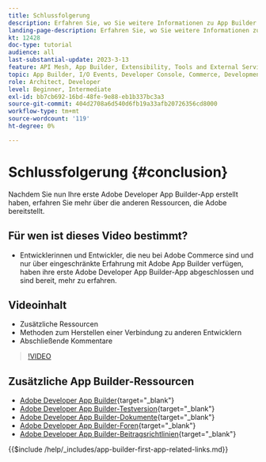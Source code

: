 ```yaml
---
title: Schlussfolgerung
description: Erfahren Sie, wo Sie weitere Informationen zu App Builder erhalten.
landing-page-description: Erfahren Sie, wo Sie weitere Informationen zu App Builder erhalten.
kt: 12428
doc-type: tutorial
audience: all
last-substantial-update: 2023-3-13
feature: API Mesh, App Builder, Extensibility, Tools and External Services, Backend Development
topic: App Builder, I/O Events, Developer Console, Commerce, Development, Integrations
role: Architect, Developer
level: Beginner, Intermediate
exl-id: bb7cb692-16bd-48fe-9e88-eb1b337bc3a3
source-git-commit: 404d2708a6d540d6fb19a33afb20726356cd8000
workflow-type: tm+mt
source-wordcount: '119'
ht-degree: 0%

---
```


# Schlussfolgerung {#conclusion}

Nachdem Sie nun Ihre erste Adobe Developer App Builder-App erstellt haben, erfahren Sie mehr über die anderen Ressourcen, die Adobe bereitstellt.

## Für wen ist dieses Video bestimmt?

* Entwicklerinnen und Entwickler, die neu bei Adobe Commerce sind und nur über eingeschränkte Erfahrung mit Adobe App Builder verfügen, haben ihre erste Adobe Developer App Builder-App abgeschlossen und sind bereit, mehr zu erfahren.

## Videoinhalt

* Zusätzliche Ressourcen
* Methoden zum Herstellen einer Verbindung zu anderen Entwicklern
* Abschließende Kommentare

>[!VIDEO](https://video.tv.adobe.com/v/3416741?quality=12&learn=on)

## Zusätzliche App Builder-Ressourcen

* [Adobe Developer App Builder](https://developer.adobe.com/app-builder/){target="_blank"}
* [Adobe Developer App Builder-Testversion](https://developer.adobe.com/app-builder/trial/){target="_blank"}
* [Adobe Developer App Builder-Dokumente](https://developer.adobe.com/app-builder/docs/overview/){target="_blank"}
* [Adobe Developer App Builder-Foren](https://experienceleaguecommunities.adobe.com/t5/project-firefly/ct-p/project-firefly){target="_blank"}
* [Adobe Developer App Builder-Beitragsrichtlinien](https://developer.adobe.com/app-builder/docs/guides/contribution_guides/){target="_blank"}

{{$include /help/_includes/app-builder-first-app-related-links.md}}
